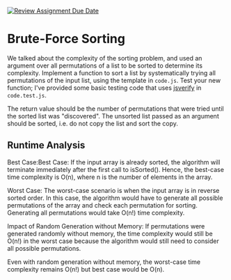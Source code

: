 [![Review Assignment Due Date](https://classroom.github.com/assets/deadline-readme-button-24ddc0f5d75046c5622901739e7c5dd533143b0c8e959d652212380cedb1ea36.svg)](https://classroom.github.com/a/7eEMzrNd)
# Brute-Force Sorting

We talked about the complexity of the sorting problem, and used an argument over
all permutations of a list to be sorted to determine its complexity. Implement
a function to sort a list by systematically trying all permutations of the input
list, using the template in `code.js`. Test your new function; I've provided
some basic testing code that uses [jsverify](https://jsverify.github.io/) in
`code.test.js`.

The return value should be the number of permutations that were tried until the
sorted list was "discovered". The unsorted list passed as an argument should be
sorted, i.e. do not copy the list and sort the copy.

## Runtime Analysis

Best Case:Best Case: If the input array is already sorted, the algorithm will terminate immediately after the first call to isSorted(). Hence, the best-case time complexity is O(n), where n is the number of elements in the array.

Worst Case: The worst-case scenario is when the input array is in reverse sorted order. In this case, the algorithm would have to generate all possible permutations of the array and check each permutation for sorting. Generating all permutations would take O(n!) time complexity.

Impact of Random Generation without Memory:
If permutations were generated randomly without memory, the time complexity would still be O(n!) in the worst case because the algorithm would still need to consider all possible permutations.

Even with random generation without memory, the worst-case time complexity remains O(n!) but best case would be O(n). 
